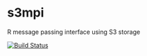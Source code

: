 s3mpi
=====

R message passing interface using S3 storage

[![Build Status](https://travis-ci.org/robertzk/s3mpi.svg?branch=master)](https://travis-ci.org/robertzk/s3mpi.svg?branch=master)
